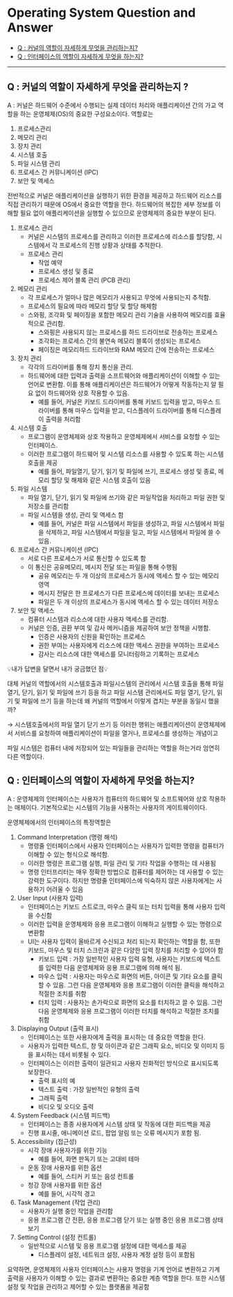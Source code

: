 # Operating System Question and Answer

* [Q : 커널의 역할이 자세하게 무엇을 관리하는지?](#q--커널의-역할이-자세하게-무엇을-관리하는지)
* [Q : 인터페이스의 역할이  자세하게 무엇을 하는지?](#q--인터페이스의-역할이-자세하게-무엇을-하는지)
----
##  Q : 커널의 역할이 자세하게 무엇을 관리하는지 ?

A : 커널은 하드웨어 수준에서 수행되는 실제 데이터 처리와 애플리케이션 간의 가교 역할을 하는 운영체제(OS)의 중요한 구성요소이다.
역할로는 
1. 프로세스관리
2. 메모리 관리
3. 장치 관리
4. 시스템 호출
5. 파일 시스템 관리
6. 프로세스 간 커뮤니케이션 (IPC)
7. 보안 및 액세스

전반적으로 커널은 애플리케이션을 실행하기 위한 환경을 제공하고 하드웨어 리소스를 직접 관리하기 때문에 OS에서 중요한 역할을 한다.
하드웨어의 복잡한 세부 정보를 이해할 필요 없이 애플리케이션을 실행할 수 있으므로 운영체제의 중요한 부분이 된다.


1. 프로세스 관리
    - 커널은 시스템의 프로세스를 관리하고 이러한 프로세스에 리소스를 할당함, 시스템에서 각 프로세스의 진행 상황과 상태를 추적한다.
    - 프로세스 관리
        - 작업 예약
        - 프로세스 생성 및 종료
        - 프로세스 제어 블록 관리 (PCB 관리)
2. 메모리 관리
    - 각 프로세스가 얼마나 많은 메모리가 사용되고 무엇에 사용되는지 추적함.
    - 프로세스의 필요에 따라 메모리 할당 및 할당 해제함
    - 스와핑, 조각화 및 페이징을 포함한 메모리 관리 기술을 사용하여 메모리를 효율적으로 관리함.
        - 스와핑은 사용되지 않는 프로세스를 하드 드라이브로 전송하는 프로세스
        - 조각화는 프로세스 간의 불연속 메모리 블록이 생성되는 프로세스
        - 페이징은 메모리하드 드라이브와 RAM 메모리 간에 전송하는 프로세스
3. 장치 관리
    - 각각의 드라이버를 통해 장치 통신을 관리.
    - 하드웨어에 대한 입력과 출력을 소프트웨어와 애플리케이션이 이해할 수 있는 언어로 변환함. 이를 통해 애플리케이션은 하드웨어가 어떻게 작동하는지 알 필요 없이 하드웨어와 상호 작용할 수 있음.
        - 예를 들어, 커널은 키보드 드라이버를 통해 키보드 입력을 받고, 마우스 드라이버를 통해 마우스 입력을 받고, 디스플레이 드라이버를 통해 디스플레이 출력을 처리함
4. 시스템 호출
    - 프로그램이 운영체제와 상호 작용하고 운영체제에서 서비스를 요청할 수 있는 인터페이스.
    - 이러한 프로그램이 하드웨어 및 시스템 리소스를 사용할 수 있도록 하는 시스템호출을 제공
        - 예를 들어, 파일열기, 닫기, 읽기 및 파일에 쓰기, 프로세스 생성 및 종료, 메모리 할당 및 해제와 같은 시스템 호출이 있음
5. 파일 시스템
    - 파일 열기, 닫기, 읽기 및 파일에 쓰기와 같은 파일작업을 처리하고 파일 권한 및 저장소를 관리함
    - 파일 시스템을 생성, 관리 및 액세스 함
        - 예를 들어, 커널은 파일 시스템에서 파일을 생성하고, 파일 시스템에서 파일을 삭제하고, 파일 시스템에서 파일을 일고, 파일 시스템에서 파일에 쓸 수 있음.
6. 프로세스 간 커뮤니케이션 (IPC)
    - 서로 다른 프로세스가 서로 통신할 수 있도록 함
    - 이 통신은 공유메모리, 메시지 전달 또는 파일을 통해 수행됨
        - 공유 메모리는 두 개 이상의 프로세스가 동시에 액세스 할 수 있는 메모리 영역
        - 메시지 전달은 한 프로세스가 다른 프로세스에 데이터를 보내는 프로세스
        - 파일은 두 개 이상의 프로세스가 동시에 액세스 할 수 있는 데이터  저장소
7. 보안 및 액세스
    - 컴퓨터 시스템과 리소스에 대한 사용자 액세스를 관리함.
    - 커널은 인증, 권환 부여 및 감사 메커니즘을 제공하여 보안 정책을 시행함.
        - 인증은 사용자의 신원을 확인하는 프로세스
        - 권한 부여는 사용자에게 리소스에 대한 액세스 권한을 부여하는 프로세스
        - 감사는 리소스에 대한 액세스를 모니터링하고 기록하는 프로세스


💡내가 답변을 달면서 내가 궁금했던 점💡

대체 커널의 역할에서의 시스템호출과 파일시스템의 관리에서 
시스템 호출을 통해 파일 열기, 닫기, 읽기 및 파일에 쓰기 등을 하고
파일 시스템 관리에서도 파일 열기, 닫기, 읽기 및 파일에 쓰기 등을 하는데
왜 커널의 역할에서 이렇게 겹치는 부분을 동일시 했을까?

$\to$ 시스템호출에서의 파일 열기 닫기 쓰기 등 이러한 행위는 애플리케이션이 운영체제에서 서비스를 요청하여 애플리케이션이 파일을 열거나, 프로세스를 생성하는 개념이고

파일 시스템은 컴퓨터 내에 저장되어 있는 파일들을 관리하는 역할을 하는거라 엄연히 다른 역할이다.

## Q : 인터페이스의 역할이 자세하게 무엇을 하는지?

A : 운영체제의 인터페이스는 사용자가 컴퓨터의 하드웨어 및 소프트웨어와 상호 작용하는 매체이다. 기본적으로는 시스템의 기능을 사용하는 사용자의 게이트웨이이다.

운영체제에서의 인터페이스의 특정역할은

1. Command Interpretation (명령 해석)
    - 명령줄 인터페이스에서 사용자 인터페이스는 사용자가 입력한 명령을 컴퓨터가 이해할 수 있는 형식으로 해석함.
    - 이러한 명령은 프로그램 실행, 파일 관리 및 기타 작업을 수행하는 데 사용됨
    - 명령 인터프리터는 매우 정확한 방법으로 컴퓨터를 제어하는 데 사용할 수 있는 강력한 도구이다. 하지만 명령줄 인터페이스에 익숙하지 않은 사용자에게는 사용하기 어려울 수 있음
2. User Input (사용자 입력)
    - 인터페이스는 키보드 스트로크, 마우스 클릭 또는 터치 입력을 통해 사용자 입력을 수신함
    - 이러한 입력을 운영체제와 응용 프로그램이 이해하고 실행할 수 있는 명령으로 변환함
    - UI는 사용자 입력이 올바르게 수신되고 처리 되는지 확인하는 역할을 함, 또한 키보드, 마우스 및 터치 스크린과 같은 다양한 입력 장치를 처리할 수 있어야 함
        - 키보드 입력 : 가장 일반적인 사용자  입력  유형, 사용자는 키보드에 텍스트를 입력한 다음 운영체제와 응용 프로그램에 의해 해석 됨.
        - 마우스 입력 : 사용자는 마우스로 화면의 버튼, 아이콘 및 기타 요소를 클릭할 수 있음. 그런 다음 운영체제와 응용 프로그램이  이러한 클릭을 해석하고 적절한 조치를 취함
        - 터치 입력 : 사용자는 손가락으로 화면의 요소를 터치하고  끌  수 있음. 그런다음 운영체제와 응용 프로그램이 이러한 터치를 해석하고 적절한 조치를 취함
3. Displaying Output (출력 표시)
    - 인터페이스는 또한 사용자에게 출력을 표시하는 데 중요한 역할을 한다.
    - 사용자가 입력한 텍스트, 창 및 아이콘과 같은 그래픽 요소, 비디오 및 이미지 등을 표시하는 데서 비롯될 수 있다.
    - 인터페이스는 이러한 출력이 일관되고 사용자 친화적인 방식으로 표시되도록 보장한다.
        - 출력 표시의 예
        - 텍스트 출력 : 가장 일반적인 유형의 출력
        - 그래픽 출력
        - 비디오 및 오디오 출력 
4. System Feedback (시스템 피드백)
    - 인터페이스는 종종 사용자에게 시스템 상태 및 작동에 대한 피드백을 제공
    - 진행 표시줄, 애니메이션 로드, 팝업 알림 또는 오류 메시지가 포함 됨.
5. Accessibility (접근성)
    - 시각 장애 사용자가를 위한 기능
        - 예를 들어, 화면 판독기 또는 고대비 테마
    - 운동 장애 사용자를 위한 옵션
        - 예를 들어, 스티커 키 또는 음성 컨트롤
    - 청강 장애 사용자를 위한 옵션
        - 예를 들어, 시각적 경고
6. Task Management (작업 관리)
    - 사용자가 실행 중인 작업을 관리함
    - 응용 프로그램 간 전환, 응용 프로그램 닫기 또는 실행 중인 응용 프로그램 상태보기
7. Setting Control (설정 컨트롤)
    - 일반적으로 시스템 및 응용 프로그램 설정에 대한 액세스를 제공
        - 디스플레이 설정, 네트워크 설정, 사용자 계정 설정 등이 포함됨



요약하면, 운영체제의 사용자 인터페이스는 사용자 명령을 기계 언어로 변환하고 기계 출력을 사용자가 이해할 수 있는 결과로 변환하는 중요한 계층 역할을 한다. 또한 시스템 설정 및 작업을 관리하고 제어할 수 있는 플랫폼을 제공함